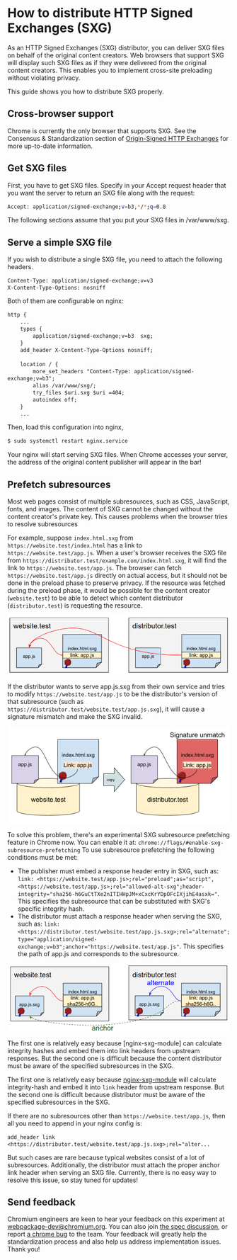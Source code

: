 # How to distribute HTTP Signed Exchanges (SXG)

As an HTTP Signed Exchanges (SXG) distributor, you can deliver SXG files on behalf of the original content creators. Web browsers that support SXG will display such SXG files as if they were delivered from the original content creators. This enables you to implement cross-site preloading without violating privacy. 

This guide shows you how to distribute SXG properly.

## Cross-browser support

Chrome is currently the only browser that supports SXG. See the Consensus & Standardization section of [Origin-Signed HTTP Exchanges](https://www.chromestatus.com/feature/5745285984681984) for more up-to-date information.

## Get SXG files
First, you have to get SXG files. Specify in your Accept request header that you want the server to return an SXG file along with the request:

```bash
Accept: application/signed-exchange;v=b3,*/*;q=0.8
```

The following sections assume that you put your SXG files in /var/www/sxg.

## Serve a simple SXG file

If you wish to distribute a single SXG file, you need to attach the following headers.

```text
Content-Type: application/signed-exchange;v=v3
X-Content-Type-Options: nosniff
```

Both of them are configurable on nginx:

```nginx
http {
    ...
    types {
        application/signed-exchange;v=b3  sxg;
    }
    add_header X-Content-Type-Options nosniff;
    
    location / {
        more_set_headers "Content-Type: application/signed-exchange;v=b3";
        alias /var/www/sxg/;
        try_files $uri.sxg $uri =404;
        autoindex off;
    }
    ...
```

Then, load this configuration into nginx,

```bash
$ sudo systemctl restart nginx.service
```

Your nginx will start serving SXG files.
When Chrome accesses your server, the address of the original content publisher will appear in the bar!

## Prefetch subresources

Most web pages consist of multiple subresources, such as CSS, JavaScript, fonts, and images.
The content of SXG cannot be changed without the content creator's private key.
This causes problems when the browser tries to resolve subresources

For example, suppose `index.html.sxg` from `https://website.test/index.html` has a link to `https://website.test/app.js`. When a user's browser receives the SXG file from `https://distributor.test/example.com/index.html.sxg`, it will find the link to `https://website.test/app.js`.
The browser can fetch `https://website.test/app.js` directly on actual access, but it should not be done in the preload phase to preserve privacy.
If the resource was fetched during the preload phase, it would be possible for the content creator (`website.test`) to be able to detect which content distributor (`distributor.test`) is requesting the resource.

![linking](linking.png)

If the distributor wants to serve app.js.sxg from their own service and tries to modify `https://website.test/app.js` to be the distributor's version of that subresource (such as `https://distributor.test/website.test/app.js.sxg`), it will cause a signature mismatch and make the SXG invalid.

![unmatch](rewritten.png)

To solve this problem, there's an experimental SXG subresource prefetching feature in Chrome now.
You can enable it at: `chrome://flags/#enable-sxg-subresource-prefetching`
To use subresource prefetching the following conditions must be met:

- The publisher must embed a response header entry in SXG, such as: `link: <https://website.test/app.js>;rel="preload";as="script",<https://website.test/app.js>;rel="allowed-alt-sxg";header-integrity="sha256-h6GuCtTXe2nITIHHpJM+xCxcKrYDpOFcIXjihE4asxk="`. This specifies the subresource that can be substituted with SXG's specific integrity hash.
- The distributor must attach a response header when serving the SXG, such as: `link: <https://distributor.test/website.test/app.js.sxg>;rel="alternate";type="application/signed-exchange;v=b3";anchor="https://website.test/app.js"`. This specifies the path of app.js and corresponds to the subresource.

![anchor](anchor.png)

The first one is relatively easy because [nginx-sxg-module] can calculate integrity hashes and embed them into link headers from upstream responses. But the second one is difficult because the content distributor must be aware of the specified subresources in the SXG.

The first one is relatively easy because [nginx-sxg-module](https://github.com/google/nginx-sxg-module) will calculate integrity-hash and embed it into `link` header from upstream response.
But the second one is difficult because distributor must be aware of the specified subresources in the SXG.

If there are no subresources other than `https://website.test/app.js`, then all you need to append in your nginx config is:

```nginx
add_header link <https://distributor.test/website.test/app.js.sxg>;rel="alter...
```
But such cases are rare because typical websites consist of a lot of subresources. Additionally, the distributor must attach the proper anchor link header when serving an SXG file. Currently, there is no easy way to resolve this issue, so stay tuned for updates!

## Send feedback

Chromium engineers are keen to hear your feedback on this experiment at [webpackage-dev@chromium.org](webpackage-dev@chromium.org).
You can also join [the spec discussion](https://github.com/WICG/webpackage/issues), or report [a chrome bug](https://bugs.chromium.org/p/chromium/issues/entry?status=untriaged&components=Blink%3ELoader&labels=Type-Bug,Hotlist-SignedExchange) to the team.
Your feedback will greatly help the standardization process and also help us address implementation issues.
Thank you!
